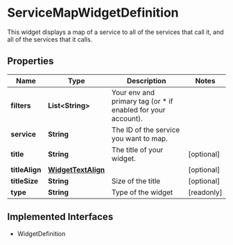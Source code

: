 

# ServiceMapWidgetDefinition

This widget displays a map of a service to all of the services that call it, and all of the services that it calls.
## Properties

Name | Type | Description | Notes
------------ | ------------- | ------------- | -------------
**filters** | **List&lt;String&gt;** | Your env and primary tag (or * if enabled for your account). | 
**service** | **String** | The ID of the service you want to map. | 
**title** | **String** | The title of your widget. |  [optional]
**titleAlign** | [**WidgetTextAlign**](WidgetTextAlign.md) |  |  [optional]
**titleSize** | **String** | Size of the title |  [optional]
**type** | **String** | Type of the widget |  [readonly]


## Implemented Interfaces

* WidgetDefinition



